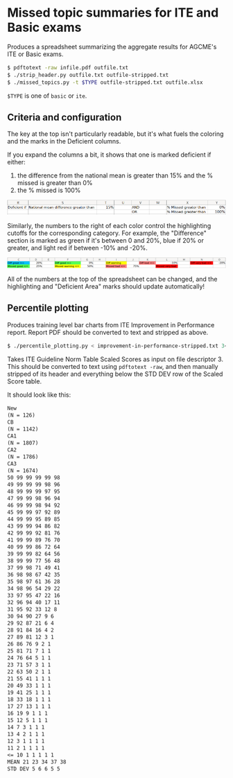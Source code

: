 # Missed topic summaries for ITE and Basic exams

Produces a spreadsheet summarizing the aggregate results for AGCME's ITE or
Basic exams.

```bash
$ pdftotext -raw infile.pdf outfile.txt
$ ./strip_header.py outfile.txt outfile-stripped.txt
$ ./missed_topics.py -t $TYPE outfile-stripped.txt outfile.xlsx
```

`$TYPE` is one of `basic` or `ite`.

## Criteria and configuration

The key at the top isn't particularly readable, but it's what fuels the
coloring and the marks in the Deficient columns.

If you expand the columns a bit, it shows that one is marked deficient if either:

1. the difference from the national mean is greater than 15% and the % missed is greater than 0%
2. the % missed is 100%

![Deficient legend](static/deficient.png)

Similarly, the numbers to the right of each color control the highlighting
cutoffs for the corresponding category. For example, the "Difference" section
is marked as green if it's between 0 and 20%, blue if 20% or greater, and light
red if between -10% and -20%.

![Highlighting legend](static/highlighting.png)

All of the numbers at the top of the spreadsheet can be changed, and the
highlighting and "Deficient Area" marks should update automatically!


## Percentile plotting


Produces training level bar charts from ITE Improvement in Performance report.
Report PDF should be converted to text and stripped as above.

```bash
$ ./percentile_plotting.py < improvement-in-performance-stripped.txt 3< scaled-score-guideline-norm-table.txt
```

Takes ITE Guideline Norm Table Scaled Scores as input on file descriptor 3.
This should be converted to text using `pdftotext -raw`, and then manually
stripped of its header and everything below the STD DEV row of the Scaled Score
table.

It should look like this:

```
New
(N = 126)
CB
(N = 1142)
CA1
(N = 1807)
CA2
(N = 1786)
CA3
(N = 1674)
50 99 99 99 99 98
49 99 99 99 98 96
48 99 99 99 97 95
47 99 99 98 96 94
46 99 99 98 94 92
45 99 99 97 92 89
44 99 99 95 89 85
43 99 99 94 86 82
42 99 99 92 81 76
41 99 99 89 76 70
40 99 99 86 72 64
39 99 99 82 64 56
38 99 99 77 56 48
37 99 98 71 49 41
36 98 98 67 42 35
35 98 97 61 36 28
34 98 96 54 29 22
33 97 95 47 22 16
32 96 94 40 17 11
31 95 92 33 12 8
30 94 90 27 9 6
29 92 87 21 6 4
28 91 84 16 4 2
27 89 81 12 3 1
26 86 76 9 2 1
25 81 71 7 1 1
24 76 64 5 1 1
23 71 57 3 1 1
22 63 50 2 1 1
21 55 41 1 1 1
20 49 33 1 1 1
19 41 25 1 1 1
18 33 18 1 1 1
17 27 13 1 1 1
16 19 9 1 1 1
15 12 5 1 1 1
14 7 3 1 1 1
13 4 2 1 1 1
12 3 1 1 1 1
11 2 1 1 1 1
<= 10 1 1 1 1 1
MEAN 21 23 34 37 38
STD DEV 5 6 6 5 5
```

